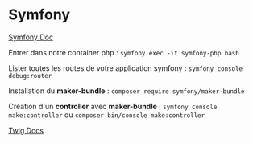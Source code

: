 # Symfony

[Symfony Doc](https://symfony.com/doc/current/index.html)

Entrer dans notre container php : `symfony exec -it symfony-php bash`

Lister toutes les routes de votre application symfony : `symfony console debug:router`

Installation du **maker-bundle** : `composer require symfony/maker-bundle`

Création d'un **controller** avec **maker-bundle** : `symfony console make:controller` ou `composer bin/console make:controller`

[Twig Docs](https://twig.symfony.com/)